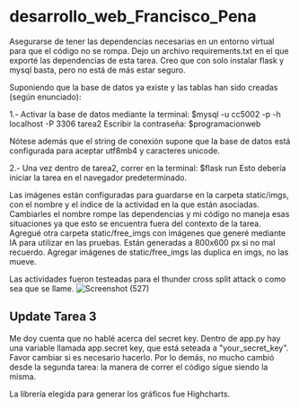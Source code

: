 # desarrollo_web_Francisco_Pena

Asegurarse de tener las dependencias necesarias en un entorno virtual para que el código no se rompa. Dejo un archivo requirements.txt en el que exporté las dependencias de esta tarea. Creo que con solo instalar flask y mysql basta, pero no está de más estar seguro. 

Suponiendo que la base de datos ya existe y las tablas han sido creadas (según enunciado): 

1.-
Activar la base de datos mediante la terminal:
$mysql -u cc5002 -p -h localhost -P 3306 tarea2
Escribir la contraseña:
$programacionweb

Nótese además que el string de conexión supone que la base de datos está configurada para aceptar utf8mb4 y caracteres unicode.

2.-
Una vez dentro de tarea2, correr en la terminal: 
$flask run
Esto debería iniciar la tarea en el navegador predeterminado. 

Las imágenes están configuradas para guardarse en la carpeta static/imgs, con el nombre y el índice de la actividad en la que están asociadas. Cambiarles el nombre rompe las dependencias y mi código no maneja esas situaciones ya que esto se encuentra fuera del contexto de la tarea. Agregué otra carpeta static/free_imgs con imágenes que generé mediante IA para utilizar en las pruebas. Están generadas a 800x600 px si no mal recuerdo. Agregar imágenes de static/free_imgs las duplica en imgs, no las mueve. 

Las actividades fueron testeadas para el thunder cross split attack o como sea que se llame.
![Screenshot (527)](https://github.com/user-attachments/assets/784a505c-8050-4a3c-8dae-3cf2b899332b)

## Update Tarea 3

Me doy cuenta que no hablé acerca del secret key. Dentro de app.py hay una variable llamada app.secret key, que está seteada a "your_secret_key". Favor cambiar si es necesario hacerlo. Por lo demás, no mucho cambió desde la segunda tarea: la manera de correr el código sigue siendo la misma. 

La librería elegida para generar los gráficos fue Highcharts.
